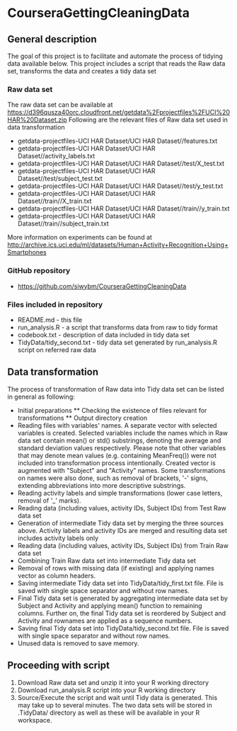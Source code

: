 CourseraGettingCleaningData
===========================

## General description
The goal of this project is to facilitate and automate the process of tidying data available below. This project includes a script that reads the Raw data set, transforms the data and creates a tidy data set

### Raw data set
The raw data set can be available at  https://d396qusza40orc.cloudfront.net/getdata%2Fprojectfiles%2FUCI%20HAR%20Dataset.zip
Following are the relevant files of Raw data set used in data transformation
- getdata-projectfiles-UCI HAR Dataset/UCI HAR Dataset//features.txt
- getdata-projectfiles-UCI HAR Dataset/UCI HAR Dataset//activity_labels.txt
- getdata-projectfiles-UCI HAR Dataset/UCI HAR Dataset//test/X_test.txt
- getdata-projectfiles-UCI HAR Dataset/UCI HAR Dataset//test/subject_test.txt
- getdata-projectfiles-UCI HAR Dataset/UCI HAR Dataset//test/y_test.txt
- getdata-projectfiles-UCI HAR Dataset/UCI HAR Dataset//train//X_train.txt
- getdata-projectfiles-UCI HAR Dataset/UCI HAR Dataset//train//y_train.txt
- getdata-projectfiles-UCI HAR Dataset/UCI HAR Dataset//train//subject_train.txt
 
More information on experiments can be found at http://archive.ics.uci.edu/ml/datasets/Human+Activity+Recognition+Using+Smartphones 

### GitHub repository
- https://github.com/siwybm/CourseraGettingCleaningData

### Files included in repository
- README.md - this file
- run_analysis.R - a script that transforms data from raw to tidy format
- codebook.txt - description of data included in tidy data set
- TidyData/tidy_second.txt - tidy data set generated by run_analysis.R script on referred raw data

## Data transformation
The process of transformation of Raw data into Tidy data set can be listed in general as following:
* Initial preparations
** Checking the existence of files relevant for transformations
** Output directory creation
* Reading files with variables' names. A separate vector with selected variables is created. Selected variables include the names which in Raw data set contain mean() or std() substrings, denoting the average and standard deviation values respectively. Please note that other variables that may denote mean values (e.g. containing MeanFreq()) were not included into transformation process intentionally. Created vector is augmented with "Subject" and "Activity" names. Some transformations on names were also done, such as removal of brackets, '-' signs, extending abbreviations into more descriptive substrings.
* Reading activity labels and simple transformations (lower case letters, removal of '_' marks). 
* Reading data (including values, activity IDs, Subject IDs) from Test Raw data set
* Generation of intermediate Tidy data set by merging the three sources above. Activity labels and activity IDs are merged  and resulting data set includes activity labels only
* Reading data (including values, activity IDs, Subject IDs) from Train Raw data set
* Combining Train Raw data set into intermediate Tidy data set
* Removal of rows with missing data (if existing) and applying names vector as column headers.
* Saving intermediate Tidy data set into TidyData/tidy_first.txt file. File is saved with single space separator and without row names.
* Final Tidy data set is generated by aggregating intermediate data set by Subject and Activity and applying mean() function to remaining columns. Further on, the final Tidy data set is reordered by Subject and Activity and rownames are applied as a sequence numbers.
* Saving final Tidy data set into TidyData/tidy_second.txt file. File is saved with single space separator and without row names.
* Unused data is removed to save memory.

## Proceeding with script
1. Download Raw data set and unzip it into your R working directory
2. Download run_analysis.R script into your R working directory
3. Source/Execute the script and wait until Tidy data is generated. This may take up to several minutes. The two data sets will be stored in .TidyData/ directory as well as these will be available in your R workspace.
